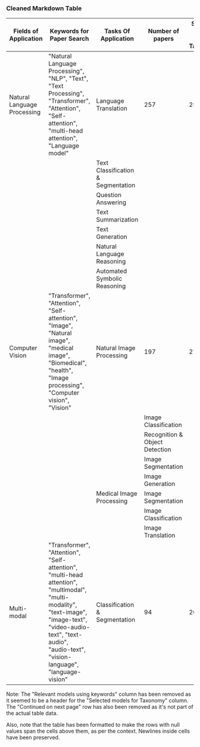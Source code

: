 ### Cleaned Markdown Table
| Fields of Application | Keywords for Paper Search | Tasks Of Application | Number of papers | Selected models for Taxonomy |
| --- | --- | --- | --- | --- |
| Natural Language Processing | "Natural Language Processing", "NLP", "Text", "Text Processing", "Transformer", "Attention", "Self-attention", "multi-head attention", "Language model" | Language Translation | 257 | 25 |
|  |  | Text Classification & Segmentation |  |  |
|  |  | Question Answering |  |  |
|  |  | Text Summarization |  |  |
|  |  | Text Generation |  |  |
|  |  | Natural Language Reasoning |  |  |
|  |  | Automated Symbolic Reasoning |  |  |
| Computer Vision | "Transformer", "Attention", "Self-attention", "Image", "Natural image", "medical image", "Biomedical", "health", "Image processing", "Computer vision", "Vision" | Natural Image Processing | 197 | 27 |
|  |  |  | Image Classification |  |  |
|  |  |  | Recognition & Object Detection |  |  |
|  |  |  | Image Segmentation |  |  |
|  |  |  | Image Generation |  |  |
|  |  | Medical Image Processing | Image Segmentation |  |  |
|  |  |  | Image Classification |  |  |
|  |  |  | Image Translation |  |  |
| Multi-modal | "Transformer", "Attention", "Self-attention", "multi-head attention", "multimodal", "multi-modality", "text-image", "image-text", "video-audio-text", "text-audio", "audio-text", "vision-language", "language-vision" | Classification & Segmentation | 94 | 20 |

Note: The "Relevant models using keywords" column has been removed as it seemed to be a header for the "Selected models for Taxonomy" column. The "Continued on next page" row has also been removed as it's not part of the actual table data. 

Also, note that the table has been formatted to make the rows with null values span the cells above them, as per the context. Newlines inside cells have been preserved.